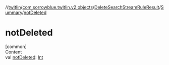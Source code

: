 //[twitlin](../../../index.md)/[com.sorrowblue.twitlin.v2.objects](../../index.md)/[DeleteSearchStreamRuleResult](../index.md)/[Summary](index.md)/[notDeleted](not-deleted.md)



# notDeleted  
[common]  
Content  
val [notDeleted](not-deleted.md): [Int](https://kotlinlang.org/api/latest/jvm/stdlib/kotlin/-int/index.html)  



